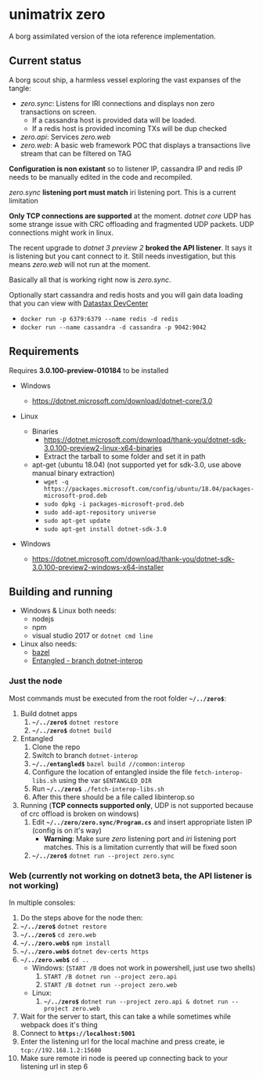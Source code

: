 # unimatrix zero

A borg assimilated version of the iota reference implementation.

## Current status

A borg scout ship, a harmless vessel exploring the vast expanses of the tangle:

- *zero.sync*: Listens for IRI connections and displays non zero transactions on screen. 
  - If a cassandra host is provided data will be loaded. 
  - If a redis host is provided incoming TXs will be dup checked
- *zero.api*: Services *zero.web*
- *zero.web*: A basic web framework POC that displays a transactions live stream that can be filtered on TAG

**Configuration is non existant** so to listener IP, cassandra IP and redis IP needs to be manually edited in the code and recompiled.

*zero.sync* **listening port must match** iri listening port. This is a current limitation

**Only TCP connections are supported** at the moment. *dotnet core* UDP has some strange issue with CRC offloading and fragmented UDP packets. UDP connections might work in linux.

The recent upgrade to *dotnet 3 preview 2* **broked the API listener**. It says it is listening but you cant connect to it. Still needs investigation, but this means *zero.web* will not run at the moment.

Basically all that is working right now is *zero.sync*.

Optionally start cassandra and redis hosts and you will gain data loading that you can view with [Datastax DevCenter](https://academy.datastax.com/all-downloads)

- `docker run -p 6379:6379 --name redis -d redis`
- `docker run --name cassandra -d cassandra -p 9042:9042 `

## Requirements

Requires **3.0.100-preview-010184** to be installed
- Windows
  - https://dotnet.microsoft.com/download/dotnet-core/3.0
- Linux
  - Binaries
    - https://dotnet.microsoft.com/download/thank-you/dotnet-sdk-3.0.100-preview2-linux-x64-binaries
    - Extract the tarball to some folder and set it in path
  - apt-get (ubuntu 18.04) (not supported yet for sdk-3.0, use above manual binary extraction)
    - `wget -q https://packages.microsoft.com/config/ubuntu/18.04/packages-microsoft-prod.deb`
    - `sudo dpkg -i packages-microsoft-prod.deb`
    - `sudo add-apt-repository universe`
    - `sudo apt-get update`
    - `sudo apt-get install dotnet-sdk-3.0`

- Windows
  - https://dotnet.microsoft.com/download/thank-you/dotnet-sdk-3.0.100-preview2-windows-x64-installer

## Building and running

- Windows & Linux both needs:
  - nodejs
  - npm
  - visual studio 2017 or `dotnet cmd line` 
- Linux also needs:
  - [bazel](https://bazel.build/)
  - [Entangled - branch dotnet-interop](https://gitlab.com/unimatrix-one/entangled/tree/dotnet-interop)

### Just the node

Most commands must be executed from the root folder **`~/../zero$`**:

1. Build dotnet apps
   1. **`~/../zero$`** `dotnet restore`
   2. **`~/../zero$`** `dotnet build`
2. Entangled
   1. Clone the repo
   2. Switch to branch `dotnet-interop`
   3. **`~/../entangled$`** `bazel build //common:interop`
   4. Configure the location of entangled inside the file `fetch-interop-libs.sh` using the var `$ENTANGLED_DIR`
   5. Run **`~/../zero$`** `./fetch-interop-libs.sh`
   6. After this there should be a file called libinterop.so
3. Running (**TCP connects supported only**, UDP is not supported because of crc offload is broken on windows)
   1. Edit **`~/../zero/zero.sync/Program.cs`** and insert appropriate listen IP (config is on it's way)
      - **Warning**: Make sure *zero* listening port and *iri* listening port matches. This is a limitation currently that will  be fixed soon
   2. **`~/../zero$`** `dotnet run --project zero.sync`

### Web (currently not working on dotnet3 beta, the API listener is not working)

In multiple consoles:

1. Do the steps above for the node then:
2. **`~/../zero$`** `dotnet restore`
3. **`~/../zero$`** `cd zero.web`
4. **`~/../zero.web$`** `npm install`
5. **`~/../zero.web$`** `dotnet dev-certs https`
6. **`~/../zero.web$`** `cd ..`
   - Windows: (`START /B` does not work in powershell, just use two shells)
     1. `START /B dotnet run --project zero.api`
     2. `START /B dotnet run --project zero.web`
   - Linux: 
     1. **`~/../zero$`** `dotnet run --project zero.api & dotnet run --project zero.web`
7. Wait for the server to start, this can take a while sometimes while webpack does it's thing
8. Connect to __`https://localhost:5001`__
9. Enter the listening url for the local machine and press create, ie `tcp://192.168.1.2:15600`
10. Make sure remote iri node is peered up connecting back to your listening url in step 6



